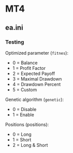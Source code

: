 # MT4

## ea.ini

### Testing

Optimized parameter (`fitnes`):

- 0 = Balance
- 1 = Profit Factor
- 2 = Expected Payoff
- 3 = Maximal Drawdown
- 4 = Drawdown Percent
- 5 = Custom

Genetic algorithm (`genetic`):

- 0 = Disable
- 1 = Enable

Positions (positions):

- 0 = Long
- 1 = Short
- 2 = Long & Short
